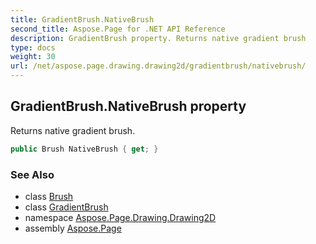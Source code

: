 ```yaml
---
title: GradientBrush.NativeBrush
second_title: Aspose.Page for .NET API Reference
description: GradientBrush property. Returns native gradient brush
type: docs
weight: 30
url: /net/aspose.page.drawing.drawing2d/gradientbrush/nativebrush/
---
```

## GradientBrush.NativeBrush property

Returns native gradient brush.

```csharp
public Brush NativeBrush { get; }
```

### See Also

* class [Brush](../../../aspose.page.drawing/brush/)
* class [GradientBrush](../)
* namespace [Aspose.Page.Drawing.Drawing2D](../../gradientbrush/)
* assembly [Aspose.Page](../../../)


